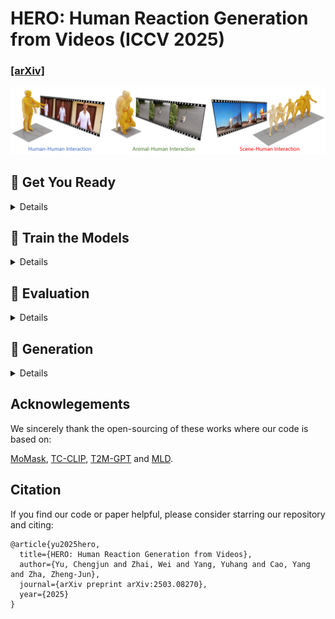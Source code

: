 # HERO: Human Reaction Generation from Videos (ICCV 2025)
### [[arXiv]](https://arxiv.org/abs/2503.08270) 
![teaser_image](assets/teaser.png)

## :round_pushpin: Get You Ready

<details>
  
### 1. Environment and Dependencies
```
cd HERO_release
conda create -n HERO python=3.10
conda activate HERO
pip install -r requirements.txt
pip install mmcv-full==1.7.0 -f https://download.openmmlab.com/mmcv/dist/cu113/torch1.12/index.html
```

### 2. Models
Visit [[Google Drive]](https://drive.google.com/file/d/1KEi6r7vIFnkoLLrZaN2ZKUzQFxxXIi75/view?usp=sharing) to download the models, then unzip and place the result in `./checkpoints`.

### 3. Dataset

Download [ViMo](https://drive.google.com/file/d/182yLuEVtESIrVXshrJeNS8dbx6sxGB13/view?usp=sharing) dataset, then unzip and place the result in `../Data/VIMO`.

#### 

</details>

## :space_invader: Train the Models
<details>


**Note**: You have to train RVQ **BEFORE** training masked/residual transformers. The latter two can be trained simultaneously.

### Train RVQ
```
python train_vq_vimo.py --name rvq_bs256_finetune_ep10 --gpu_id 0 --window_size 20 \
    --dataset_name vimo --batch_size 256 --num_quantizers 6 --max_epoch 10 \
    --warm_up_iter 20 --milestones 1600 3200 --finetune
```

### Train Masked Transformer
```
python train_mask_transformer_memo_cross_vimo.py --name mtrans_memo_cross_l6_bs64_ep200 --gpu_id 0 \
    --dataset_name vimo --batch_size 64 --max_epoch 200 --vq_name rvq_bs256_finetune_ep10 \
    --milestones 6000 --warm_up_iter 250 --n_layers 6
```

### Train Residual Transformer
```
python train_res_transformer_memo_cross_vimo.py --name rtrans_memo_cross_l6_bs64_ep200 --gpu_id 1 \
    --dataset_name vimo --batch_size 64 --max_epoch 200 --vq_name rvq_bs256_finetune_ep10 \
    --milestones 6000 --warm_up_iter 250 --n_layers 6
```
  
* `--name`: name your model. This will create to model space as `./checkpoints/<dataset_name>/<name>`
* `--batch_size`: we use `256` for rvq training. For masked/residual transformer, we use `64`.
* `--num_quantizers`: number of quantization layers, `6` is used in our case.
* `--vq_name`: when training masked/residual transformer, you need to specify the name of rvq model for tokenization.
* `--n_layers`: number of transformer decoder layers, `6` is used in our case.

All the trained models and intermediate results will be saved in space `./checkpoints/<dataset_name>/<name>`.
</details>

## :book: Evaluation
<details>

### Evaluate RVQ Reconstruction:
```
python eval_vq_vimo.py --gpu_id 0 --name rvq_bs256_finetune_ep10 --dataset_name vimo --ext rvq_nq6
```

### Evaluate Video-to-reaction Generation:
```
python eval_trans_res_memo_cross_vimo.py --dataset_name vimo --vq_name rvq_bs256_finetune_ep10 \
    --name mtrans_memo_cross_l6_bs64_ep200 --res_name rtrans_memo_cross_l6_bs64_ep200 \
    --gpu_id 1 --cond_scale 4 --time_steps 10 --ext rvq1_rtrans1_bs64_cs4_ts10 \
    --which_epoch all --test_txt test.txt
```

* `--name`: model name of `masked transformer`. 
* `--res_name`: model name of `residual transformer`.  
* `--cond_scale`: scale of classifer-free guidance.
* `--time_steps`: number of iterations for inference.
* `--ext`: filename for saving evaluation results.
* `--which_epoch`: checkpoint name of `masked transformer`.

The final evaluation results will be saved in `./checkpoints/<dataset_name>/<name>/eval/<ext>.log`

</details>

## :rocket: Generation
<details>

```
python gen.py --gpu_id 0 --ext exp1 --dataset_name vimo --vq_name rvq_bs256_finetune_ep10 \
    --name mtrans_memo_cross_l6_bs64_ep200 --res_name rtrans_memo_cross_l6_bs64_ep200 \
    --video_path <path to the input video> --motion_length <the number of poses for generation>
```

`motion_length` indicates the number of poses, which must be an integer and will be rounded by 4. The maximum value is 200.

The generated motion and stick figure animation will be stored under folder `./generation/<ext>/`.

For the motion visualization with SMPL, please refer to [T2M-GPT](https://github.com/Mael-zys/T2M-GPT?tab=readme-ov-file#6-smpl-mesh-rendering) and [MLD](https://github.com/ChenFengYe/motion-latent-diffusion/tree/main#-visualization).
  
</details>

## Acknowlegements

We sincerely thank the open-sourcing of these works where our code is based on: 

[MoMask](https://github.com/EricGuo5513/momask-codes/tree/main), [TC-CLIP](https://github.com/naver-ai/tc-clip), [T2M-GPT](https://github.com/Mael-zys/T2M-GPT) and [MLD](https://github.com/ChenFengYe/motion-latent-diffusion/tree/main).

## Citation

If you find our code or paper helpful, please consider starring our repository and citing:
```
@article{yu2025hero,
  title={HERO: Human Reaction Generation from Videos},
  author={Yu, Chengjun and Zhai, Wei and Yang, Yuhang and Cao, Yang and Zha, Zheng-Jun},
  journal={arXiv preprint arXiv:2503.08270},
  year={2025}
}
```
